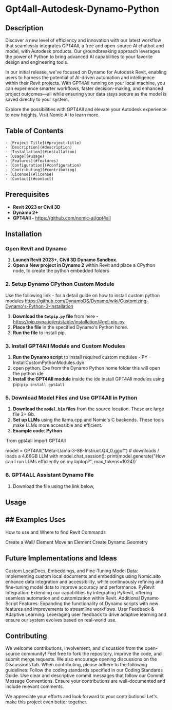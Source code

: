 # Gpt4all-Autodesk-Dynamo-Python
## Description

Discover a new level of efficiency and innovation with our latest workflow that seamlessly integrates GPT4All, a free and open-source AI chatbot and model, with Autodesk products. Our groundbreaking approach leverages the power of Python to bring advanced AI capabilities to your favorite design and engineering tools.

In our initial release, we've focused on Dynamo for Autodesk Revit, enabling users to harness the potential of AI-driven automation and intelligence within their Revit projects. With GPT4All running on your local machine, you can experience smarter workflows, faster decision-making, and enhanced project outcomes—all while ensuring your data stays secure as the model is saved directly to your system.

Explore the possibilities with GPT4All and elevate your Autodesk experience to new heights. Visit Nomic AI to learn more.

## Table of Contents

```
- [Project Title](#project-title)
- [Description](#description)
- [Installation](#installation)
- [Usage](#usage)
- [Features](#features)
- [Configuration](#configuration)
- [Contributing](#contributing)
- [License](#license)
- [Contact](#contact)

```
## Prerequisites

- **Revit 2023 or Civil 3D**
- **Dynamo 2+**
- **GPT4All -** https://github.com/nomic-ai/gpt4all
  
## Installation

### Open Revit and Dynamo

1. **Launch Revit 2023+, Civil 3D Dynamo Sandbox**.
2. **Open  a New project in Dynamo 2** within Revit and place a CPython node, to create the python embedded folders

### 2. Setup Dynamo CPython Custom Module

Use the following link -  for a detail guide on how to install custom python modules https://github.com/DynamoDS/Dynamo/wiki/Customizing-Dynamo's-Python-3-installation

1. **Download the `Getpip.py` file** from here -https://pip.pypa.io/en/stable/installation/#get-pip-py
2. **Place the file** in the specified Dynamo's Python home.
3. **Run the file** to install pip.

### 3. Install GPT4All Module and Custom Modules

1. **Run the Dynamo script** to install required custom modules - PY - InstallCustomPythonModules.dyn
2. open python. Exe from the Dynamo Python home folder this will open the python ide 
3. **Install the GPT4All module**  inside the ide install GPT4All modules using pip:`pip install gpt4all`

### 5. Download Model Files and Use GPT4All in Python

1. **Download the `model.bim` files** from the source location. These are large file 3+ Gb. 
2. **Set up LLMs** using the llama.cpp and Nomic's C backends. These tools make LLMs more accessible and efficient.
3. **Example code**: **Python**

`from gpt4all import GPT4All

model = GPT4All("Meta-Llama-3-8B-Instruct.Q4_0.gguf")  # downloads / loads a 4.66GB LLM
with model.chat_session():
    print(model.generate("How can I run LLMs efficiently on my laptop?", max_tokens=1024))`

### 6. GPT4ALL Assistant Dynamo File

1. Download the file using the link below, 

## Usage


## ## Examples Uses

How to use and Where to find Revit Commands 

Create a Wall/ Element
Move an Element
Create Dynamo Geometry

## Future Implementations and Ideas

Custom LocalDocs, Embeddings, and Fine-Tuning Model Data: Implementing custom local documents and embeddings using Nomic.aito enhance data integration and accessibility, while continuously refining and fine-tuning model data to improve accuracy and performance.
PyRevit Integration: Extending our capabilities by integrating PyRevit, offering seamless automation and customization within Revit.
Additional Dynamo Script Features: Expanding the functionality of Dynamo scripts with new features and improvements to streamline workflows.
User Feedback & Adaptive Learning: Leveraging user feedback to drive adaptive learning and ensure our system evolves based on real-world use.

## Contributing

We welcome contributions, involvement, and discussion from the open-source community! Feel free to fork the repository, improve the code, and submit merge requests. We also encourage opening discussions on the Discussions tab.
When contributing, please adhere to the following guidelines:
  Follow the coding standards specified in our Coding Standards Guide.
  Use clear and descriptive commit messages that follow our Commit Message Conventions.
  Ensure your contributions are well-documented and include relevant comments.

We appreciate your efforts and look forward to your contributions! Let's make this project even better together.
